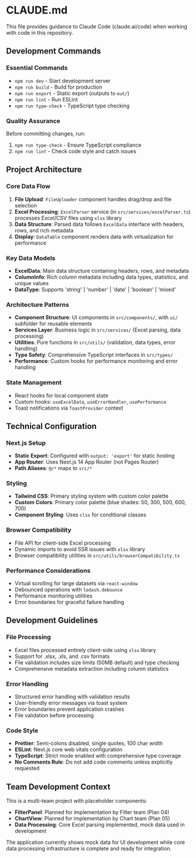 # CLAUDE.md

This file provides guidance to Claude Code (claude.ai/code) when working with code in this repository.

## Development Commands

### Essential Commands
- `npm run dev` - Start development server
- `npm run build` - Build for production
- `npm run export` - Static export (outputs to `out/`)
- `npm run lint` - Run ESLint
- `npm run type-check` - TypeScript type checking

### Quality Assurance
Before committing changes, run:
1. `npm run type-check` - Ensure TypeScript compliance
2. `npm run lint` - Check code style and catch issues

## Project Architecture

### Core Data Flow
1. **File Upload**: `FileUploader` component handles drag/drop and file selection
2. **Excel Processing**: `ExcelParser` service (in `src/services/excelParser.ts`) processes Excel/CSV files using `xlsx` library
3. **Data Structure**: Parsed data follows `ExcelData` interface with headers, rows, and rich metadata
4. **Display**: `DataTable` component renders data with virtualization for performance

### Key Data Models
- **ExcelData**: Main data structure containing headers, rows, and metadata
- **ColumnInfo**: Rich column metadata including data types, statistics, and unique values  
- **DataType**: Supports 'string' | 'number' | 'date' | 'boolean' | 'mixed'

### Architecture Patterns
- **Component Structure**: UI components in `src/components/`, with `ui/` subfolder for reusable elements
- **Services Layer**: Business logic in `src/services/` (Excel parsing, data processing)
- **Utilities**: Pure functions in `src/utils/` (validation, data types, error handling)
- **Type Safety**: Comprehensive TypeScript interfaces in `src/types/`
- **Performance**: Custom hooks for performance monitoring and error handling

### State Management
- React hooks for local component state
- Custom hooks: `useExcelData`, `useErrorHandler`, `usePerformance`
- Toast notifications via `ToastProvider` context

## Technical Configuration

### Next.js Setup
- **Static Export**: Configured with `output: 'export'` for static hosting
- **App Router**: Uses Next.js 14 App Router (not Pages Router)
- **Path Aliases**: `@/*` maps to `src/*`

### Styling
- **Tailwind CSS**: Primary styling system with custom color palette
- **Custom Colors**: Primary color palette (blue shades: 50, 300, 500, 600, 700)
- **Component Styling**: Uses `clsx` for conditional classes

### Browser Compatibility
- File API for client-side Excel processing
- Dynamic imports to avoid SSR issues with `xlsx` library
- Browser compatibility utilities in `src/utils/browserCompatibility.ts`

### Performance Considerations
- Virtual scrolling for large datasets via `react-window`
- Debounced operations with `lodash.debounce`
- Performance monitoring utilities
- Error boundaries for graceful failure handling

## Development Guidelines

### File Processing
- Excel files processed entirely client-side using `xlsx` library
- Support for .xlsx, .xls, and .csv formats
- File validation includes size limits (50MB default) and type checking
- Comprehensive metadata extraction including column statistics

### Error Handling
- Structured error handling with validation results
- User-friendly error messages via toast system
- Error boundaries prevent application crashes
- File validation before processing

### Code Style
- **Prettier**: Semi-colons disabled, single quotes, 100 char width
- **ESLint**: Next.js core web vitals configuration
- **TypeScript**: Strict mode enabled with comprehensive type coverage
- **No Comments Rule**: Do not add code comments unless explicitly requested

## Team Development Context

This is a multi-team project with placeholder components:
- **FilterPanel**: Planned for implementation by Filter team (Plan 04)
- **ChartView**: Planned for implementation by Chart team (Plan 05)
- **Data Processing**: Core Excel parsing implemented, mock data used in development

The application currently shows mock data for UI development while core data processing infrastructure is complete and ready for integration.